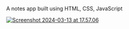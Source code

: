 A notes app built using HTML, CSS, JavaScript
<div>
  <a data-flickr-embed="true" href="https://www.flickr.com/photos/186434180@N06/53585504100/" title="Screenshot 2024-03-13 at 17.57.06"><img src="https://live.staticflickr.com/65535/53585504100_a98c59cf79_k.jpg" alt="Screenshot 2024-03-13 at 17.57.06"/></a><script async src="//embedr.flickr.com/assets/client-code.js" charset="utf-8"></script>
</div>
